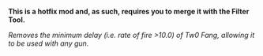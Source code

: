 <b>This is a hotfix mod and, as such, requires you to merge it with the Filter Tool.</b>

<i>Removes the minimum delay (i.e. rate of fire >10.0) of Tw0 Fang, allowing it to be used with any gun.</i>
